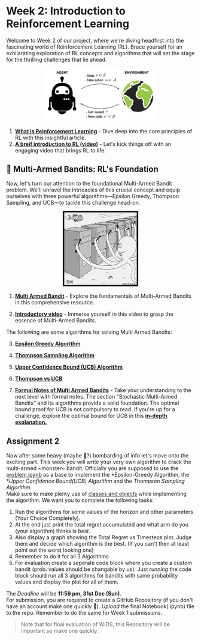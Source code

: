 # Week 2: Introduction to Reinforcement Learning
Welcome to Week 2 of our project, where we're diving headfirst into the fascinating world of Reinforcement Learning (RL). Brace yourself for an exhilarating exploration of RL concepts and algorithms that will set the stage for the thrilling challenges that lie ahead.

<p align="center" width="100%">
    <img width="60%" src="./files/RL_illustration.png"> 
</p>

1. [**What is Reinforcement Learning**](https://www.analyticsvidhya.com/blog/2021/02/introduction-to-reinforcement-learning-for-beginners/) - Dive deep into the core principles of RL with this insightful article.
2. [**A breif introduction to RL (video)**](https://www.youtube.com/watch?v=JgvyzIkgxF0) - Let's kick things off with an engaging video that brings RL to life.

## 🎰 Multi-Armed Bandits: RL's Foundation
Now, let's turn our attention to the foundational Multi-Armed Bandit problem. We'll unravel the intricacies of this crucial concept and equip ourselves with three powerful algorithms—Epsilon Greedy, Thompson Sampling, and UCB—to tackle this challenge head-on.

<p align="center" width="100%">
    <img width="40%" src="./files/multi_armed_bandit_image.png"> 
</p>

1. [**Multi Armed Bandit**](https://gibberblot.github.io/rl-notes/single-agent/multi-armed-bandits.html) - Explore the fundamentals of Multi-Armed Bandits in this comprehensive resource.

2. [**Introductory video**](https://youtu.be/9pZv3-6EUq8?feature=shared) - Immerse yourself in this video to grasp the essence of Multi-Armed Bandits.

The following are some algoirthms for solving Multi Armed Bandits: 

3. [**Epsilon Greedy Algorithm**](https://youtu.be/EjYEsbg95x0?feature=shared)

4. [**Thompson Sampling Algorithm**](https://youtu.be/GVQUGNv33LY?feature=shared)

5. [**Upper Confidence Bound (UCB) Algorithm**](https://youtu.be/s6UHInwoqb0?feature=shared)

6. [**Thompson vs UCB**](https://youtu.be/e4f0or7x5xc?feature=shared)

7. [**Formal Notes of Multi Armed Bandits**](https://courses.cs.washington.edu/courses/cse599i/18wi/resources/lecture3/lecture3.pdf) - Take your understanding to the next level with formal notes. The section "Stochastic Multi-Armed Bandits" and its algorithms provide a solid foundation. The optimal bound proof for UCB is not compulsory to read. If you're up for a challenge, explore the optimal bound for UCB in this [**in-depth explanation.**](https://banditalgs.com/2016/09/18/the-upper-confidence-bound-algorithm/)

## Assignment 2

Now after some heavy (maybe 🤔?) bombarding of info let's move onto the exciting part. This week you will write your very own algorithm to crack the multi-armed ~monster~ bandit. Officially you are supposed to use the [problem.ipynb](./problem.ipynb) as a base to implement the *Epsilon-Greedy Algorithm, the **Upper Confidence Bound(UCB) Algorithm* and the *Thompson Sampling Algorithm*.  
Make sure to make plenty use of <u>classes and objects</u> while implementing the algorithm. We want you to complete the following tasks:
1. Run the algorithms for some values of the horizon and other parameters (Your Choice Completely).
2. At the end just print the total regret accumulated and what arm do you (your algorithm) thinks is *best*. 
3. Also display a graph showing the Total Regret vs Timesteps plot. Judge them and decide which algorithm is the best. (If you can't then at least point out the worst looking one)
4. Remember to do it for all 3 Algorithms
5. For evaluation create a seperate code block where you create a custom bandit (prob. values should be changable by us). Just *running* the code block should run all 3 algorithms for bandits with same probability values and display the plot for all of them.  

The *Deadline* will be **11:59 pm, 31st Dec (Sun)**.  
For submission, you are required to create a GitHub Repository (if you don't have an account make one quickly 🐌). *Upload* the final Notebook(.ipynb) file to the repo. Remember to do the same for Week 1 submissions.
> Note that for final evaluation of WIDS, this Repository will be important so make one quickly.
